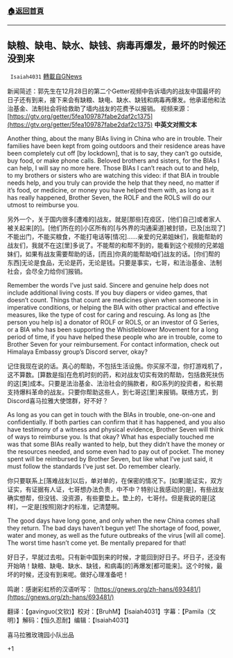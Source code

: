 ###  [:house:返回首頁](https://github.com/ourhimalayas/txt)
---

## 缺粮、缺电、缺水、缺钱、病毒再爆发，最坏的时候还没到来
` Isaiah4031` [轉載自GNews](https://gnews.org/zh-hans/712568/)

新闻简述：郭先生在12月28日的第二个Getter视频中告诉墙内的战友中国最坏的日子还有到来，接下来会有缺粮、缺电、缺水、缺钱和病毒再爆发。他承诺他和法治基金、法制社会将给救助了墙内战友的花费予以报销。
视频来源：[https://gtv.org/getter/5fea109787fabe2daf2c1375](https://gtv.org/getter/5fea109787fabe2daf2c1375)
**中英文对照文本**

Another thing, about the many BIAs living in China who are in trouble. Their families have been kept from going outdoors and their residence areas have been completely cut off [by lockdown], that is to say, they can’t go outside, buy food, or make phone calls. Beloved brothers and sisters, for the BIAs I can help, I will say no more here. Those BIAs I can’t reach out to and help, to my brothers or sisters who are watching this video: if that BIA in trouble needs help, and you truly can provide the help that they need, no matter if it’s food, or medicine, or money you have helped them with, as long as it has really happened, Brother Seven, the ROLF and the ROLS will do our utmost to reimburse you.

另外一个，关于国内很多[遭难的]战友。就是[那些]在疫区，[他们自己]或者家人被关起来[的]。[他们所在的]小区所有的[与外界的沟通渠道]被封锁，已及[出现了]不能出门，不能买粮食，不能打电话等[情况]……亲爱的兄弟姐妹们，我能帮助的战友们，我就不在这[里]多说了。不能帮的和帮不到的，能看到这个视频的兄弟姐妹们，如果有战友需要帮助的话，[而且]你真的能帮助咱们战友的话。[你们帮的东西]无论是食品，无论是药，无论是钱。只要是事实，七哥，和法治基金、法制社会，会尽全力给你们报销。

Remember the words I’ve just said. Sincere and genuine help does not include additional living costs. If you buy diapers or video games, that doesn’t count. Things that count are medicines given when someone is in imperative conditions, or helping the BIA with other practical and effective measures, like the type of cost for caring and rescuing. As long as [the person you help is] a donator of ROLF or ROLS, or an investor of G Series, or a BIA who has been supporting the Whistleblower Movement for a long period of time, if you have helped these people who are in trouble, come to Brother Seven for your reimbursement. For contact information, check out Himalaya Embassy group’s Discord server, okay?

记住我现在说的话。真心的帮助，不包括生活设施。你买尿不湿，你打游戏机了，这不算数。[算数是指]在危机时刻的药，和对战友切实有效的帮助，包括救死扶伤的这[类]成本。只要是法治基金、法治社会的捐款者，和G系列的投资者，和长期支持爆料革命的战友。只要你帮助这些人，到七哥这[里]来报销。联络方式，到Discord喜马拉雅大使馆群，好不好？

As long as you can get in touch with the BIAs in trouble, one-on-one and confidentially. If both parties can confirm that it has happened, and you also have testimony of a witness and physical evidence, Brother Seven will think of ways to reimburse you. Is that okay? What has especially touched me was that some BIAs really wanted to help, but they didn’t have the money or the resources needed, and some even had to pay out of pocket. The money spent will be reimbursed by Brother Seven, but like what I’ve just said, it must follow the standards I’ve just set. Do remember clearly.

你只要联系上[落难战友]以后，单对单的，在保密的情况下。[如果]能证实，双方证实，有证据有人证，七哥想办法负责，中不中？特别让我感动[的是]，有些战友确实想帮，但没钱、没资源，有些要垫上。垫上的，七哥付。但是我说的是[这样]，一定是[按照]刚才的标准，记清楚啊。

The good days have long gone, and only when the new China comes shall they return. The bad days haven’t begun yet! The shortage of food, power, water and money, as well as the future outbreaks of the virus [will all come]. The worst time hasn’t come yet. Be mentally prepared for that!

好日子，早就过去啦。只有新中国到来的时候，才能回到好日子。坏日子，还没有开始呐！缺粮、缺电、缺水、缺钱，和病毒[的]再爆发[都可能来]。这个时候，最坏的时候，还没有到来呢。做好心理准备吧！

鸣谢：感谢彩虹桥的汉语听写： [https://gnews.org/zh-hans/693481/](https://gnews.org/zh-hans/693481/)

翻译：【gavinguo(文钦)】校对：【BruhM】【Isaiah4031】字幕：【Pamila（文明）】解码：【恒久忍耐】编辑：【Isaiah4031】

喜马拉雅玫瑰园小队出品

+1
